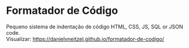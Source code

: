 # Formatador de Código
Pequeno sistema de indentação de código HTML, CSS, JS, SQL or JSON code. <br>
Visualizar: <a href="https://danielvneitzel.github.io/formatador-de-codigo/" target="_blank">https://danielvneitzel.github.io/formatador-de-codigo/</a>

